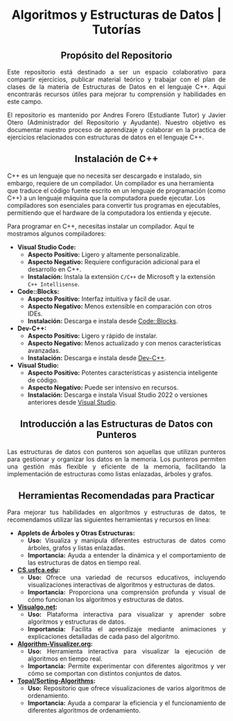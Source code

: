 <!--! Title !-->

<h1 align="center">Algoritmos y Estructuras de Datos | Tutorías</h1>

<!--! About This Repository !-->

<h2 align="center">Propósito del Repositorio</h2>

<div style="text-align:justify;">
  <p>
    Este repositorio está destinado a ser un espacio colaborativo para compartir ejercicios, publicar material teórico y trabajar con el plan de clases de la materia de Estructuras de Datos en el lenguaje C++. Aquí encontrarás recursos útiles para mejorar tu comprensión y habilidades en este campo.
  </p>
  <p>
    El repositorio es mantenido por Andres Forero (Estudiante Tutor) y Javier Otero (Administrador del Repositorio y Ayudante). Nuestro objetivo es documentar nuestro proceso de aprendizaje y colaborar en la practica de ejercicios relacionados con estructuras de datos en el lenguaje C++.
  </p>
</div>

<!--! Installation of C++ !-->

<h2 align="center">Instalación de C++</h2>

<div>
  <p>
    C++ es un lenguaje que no necesita ser descargado e instalado, sin embargo, requiere de un compilador. Un compilador es una herramienta que traduce el código fuente escrito en un lenguaje de programación (como C++) a un lenguaje máquina que la computadora puede ejecutar. Los compiladores son esenciales para convertir tus programas en ejecutables, permitiendo que el hardware de la computadora los entienda y ejecute.
  </p>
  
  <p>Para programar en C++, necesitas instalar un compilador. Aquí te mostramos algunos compiladores:</p>

  <ul>
    <li>
      <strong>Visual Studio Code:</strong>
      <ul>
        <li><strong>Aspecto Positivo:</strong> Ligero y altamente personalizable.</li>
        <li><strong>Aspecto Negativo:</strong> Requiere configuración adicional para el desarrollo en C++.</li>
        <li><strong>Instalación:</strong> Instala la extensión <code>C/C++</code> de Microsoft y la extensión <code>C++ Intellisense</code>.</li>
      </ul>
    </li>
    <li>
      <strong>Code::Blocks:</strong>
      <ul>
        <li><strong>Aspecto Positivo:</strong> Interfaz intuitiva y fácil de usar.</li>
        <li><strong>Aspecto Negativo:</strong> Menos extensible en comparación con otros IDEs.</li>
        <li><strong>Instalación:</strong> Descarga e instala desde <a href="http://www.codeblocks.org/downloads">Code::Blocks</a>.</li>
      </ul>
    </li>
    <li>
      <strong>Dev-C++:</strong>
      <ul>
        <li><strong>Aspecto Positivo:</strong> Ligero y rápido de instalar.</li>
        <li><strong>Aspecto Negativo:</strong> Menos actualizado y con menos características avanzadas.</li>
        <li><strong>Instalación:</strong> Descarga e instala desde <a href="https://sourceforge.net/projects/orwelldevcpp/">Dev-C++</a>.</li>
      </ul>
    </li>
    <li>
      <strong>Visual Studio:</strong>
      <ul>
        <li><strong>Aspecto Positivo:</strong> Potentes características y asistencia inteligente de código.</li>
        <li><strong>Aspecto Negativo:</strong> Puede ser intensivo en recursos.</li>
        <li><strong>Instalación:</strong> Descarga e instala Visual Studio 2022 o versiones anteriores desde <a href="https://visualstudio.microsoft.com/">Visual Studio</a>.</li>
      </ul>
    </li>
  </ul>
</div>

<!--! Data Structures with Pointers !-->

<h2 align="center">Introducción a las Estructuras de Datos con Punteros</h2>

<div style="text-align:justify;">
  <p>Las estructuras de datos con punteros son aquellas que utilizan punteros para gestionar y organizar los datos en la memoria. Los punteros permiten una gestión más flexible y eficiente de la memoria, facilitando la implementación de estructuras como listas enlazadas, árboles y grafos.</p>
</div>

<!--! Recommended Tools for Practice !-->

<h2 align="center">Herramientas Recomendadas para Practicar</h2>

<div style="text-align:justify;">
  <p>Para mejorar tus habilidades en algoritmos y estructuras de datos, te recomendamos utilizar las siguientes herramientas y recursos en línea:</p>
  <ul>
    <li>
      <strong>Applets de Árboles y Otras Estructuras:</strong>
      <ul>
        <li><strong>Uso:</strong> Visualiza y manipula diferentes estructuras de datos como árboles, grafos y listas enlazadas.</li>
        <li><strong>Importancia:</strong> Ayuda a entender la dinámica y el comportamiento de las estructuras de datos en tiempo real.</li>
      </ul>
    </li>
    <li>
      <strong><a href="https://www.cs.usfca.edu/~galles/visualization/Algorithms.html">CS.usfca.edu</a>:</strong>
      <ul>
        <li><strong>Uso:</strong> Ofrece una variedad de recursos educativos, incluyendo visualizaciones interactivas de algoritmos y estructuras de datos.</li>
        <li><strong>Importancia:</strong> Proporciona una comprensión profunda y visual de cómo funcionan los algoritmos y estructuras de datos.</li>
      </ul>
    </li>
    <li>
      <strong><a href="https://visualgo.net">Visualgo.net</a>:</strong>
      <ul>
        <li><strong>Uso:</strong> Plataforma interactiva para visualizar y aprender sobre algoritmos y estructuras de datos.</li>
        <li><strong>Importancia:</strong> Facilita el aprendizaje mediante animaciones y explicaciones detalladas de cada paso del algoritmo.</li>
      </ul>
    </li>
    <li>
      <strong><a href="https://algorithm-visualizer.org">Algorithm-Visualizer.org</a>:</strong>
      <ul>
        <li><strong>Uso:</strong> Herramienta interactiva para visualizar la ejecución de algoritmos en tiempo real.</li>
        <li><strong>Importancia:</strong> Permite experimentar con diferentes algoritmos y ver cómo se comportan con distintos conjuntos de datos.</li>
      </ul>
    </li>
    <li>
      <strong><a href="https://www.toptal.com/developers/sorting-algorithms">Topal/Sorting-Algorithms</a>:</strong>
      <ul>
        <li><strong>Uso:</strong> Repositorio que ofrece visualizaciones de varios algoritmos de ordenamiento.</li>
        <li><strong>Importancia:</strong> Ayuda a comparar la eficiencia y el funcionamiento de diferentes algoritmos de ordenamiento.</li>
      </ul>
    </li>
  </ul>
</div>












